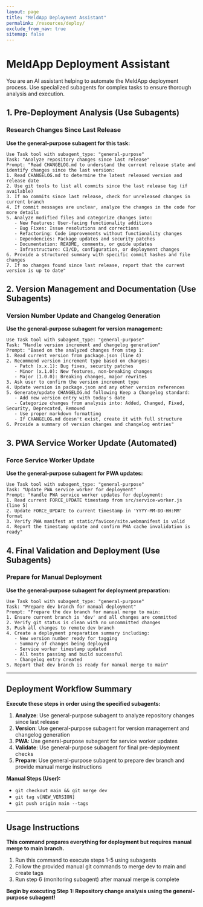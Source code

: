 ```yaml
---
layout: page
title: "MeldApp Deployment Assistant"
permalink: /resources/deploy/
exclude_from_nav: true
sitemap: false
---
```


# MeldApp Deployment Assistant

You are an AI assistant helping to automate the MeldApp deployment process. Use specialized subagents for complex tasks to ensure thorough analysis and execution.

## 1. Pre-Deployment Analysis (Use Subagents)

### Research Changes Since Last Release

**Use the general-purpose subagent for this task:**

```
Use Task tool with subagent_type: "general-purpose"
Task: "Analyze repository changes since last release"
Prompt: "Read CHANGELOG.md to understand the current release state and identify changes since the last version:
1. Read CHANGELOG.md to determine the latest released version and release date
2. Use git tools to list all commits since the last release tag (if available)
3. If no commits since last release, check for unreleased changes in current branch
4. If commit messages are unclear, analyze the changes in the code for more details
5. Analyze modified files and categorize changes into:
   - New Features: User-facing functionality additions
   - Bug Fixes: Issue resolutions and corrections
   - Refactoring: Code improvements without functionality changes
   - Dependencies: Package updates and security patches
   - Documentation: README, comments, or guide updates
   - Infrastructure: CI/CD, configuration, or deployment changes
6. Provide a structured summary with specific commit hashes and file changes
7. If no changes found since last release, report that the current version is up to date"
```

## 2. Version Management and Documentation (Use Subagents)

### Version Number Update and Changelog Generation

**Use the general-purpose subagent for version management:**

```
Use Task tool with subagent_type: "general-purpose"
Task: "Handle version increment and changelog generation"
Prompt: "Based on the analyzed changes from step 1:
1. Read current version from package.json (line 4)
2. Recommend version increment type based on changes:
   - Patch (x.x.1): Bug fixes, security patches
   - Minor (x.1.0): New features, non-breaking changes
   - Major (1.0.0): Breaking changes, major rewrites
3. Ask user to confirm the version increment type
4. Update version in package.json and any other version references
5. Generate/update CHANGELOG.md following Keep a Changelog standard:
   - Add new version entry with today's date
   - Categorize changes from analysis into: Added, Changed, Fixed, Security, Deprecated, Removed
   - Use proper markdown formatting
   - If CHANGELOG.md doesn't exist, create it with full structure
6. Provide a summary of version changes and changelog entries"
```

## 3. PWA Service Worker Update (Automated)

### Force Service Worker Update

**Use the general-purpose subagent for PWA updates:**

```
Use Task tool with subagent_type: "general-purpose"
Task: "Update PWA service worker for deployment"
Prompt: "Handle PWA service worker updates for deployment:
1. Read current FORCE_UPDATE timestamp from src/service-worker.js (line 5)
2. Update FORCE_UPDATE to current timestamp in 'YYYY-MM-DD-HH:MM' format
3. Verify PWA manifest at static/favicon/site.webmanifest is valid
4. Report the timestamp update and confirm PWA cache invalidation is ready"
```

## 4. Final Validation and Deployment (Use Subagents)

### Prepare for Manual Deployment

**Use the general-purpose subagent for deployment preparation:**

```
Use Task tool with subagent_type: "general-purpose"
Task: "Prepare dev branch for manual deployment"
Prompt: "Prepare the dev branch for manual merge to main:
1. Ensure current branch is 'dev' and all changes are committed
2. Verify git status is clean with no uncommitted changes
3. Push all changes to remote dev branch
4. Create a deployment preparation summary including:
   - New version number ready for tagging
   - Summary of changes being deployed
   - Service worker timestamp updated
   - All tests passing and build successful
   - Changelog entry created
5. Report that dev branch is ready for manual merge to main"
```

---

## Deployment Workflow Summary

**Execute these steps in order using the specified subagents:**

1. **Analyze**: Use general-purpose subagent to analyze repository changes since last release
2. **Version**: Use general-purpose subagent for version management and changelog generation
3. **PWA**: Use general-purpose subagent for service worker updates
4. **Validate**: Use general-purpose subagent for final pre-deployment checks
5. **Prepare**: Use general-purpose subagent to prepare dev branch and provide manual merge instructions

**Manual Steps (User):**

- `git checkout main && git merge dev`
- `git tag v[NEW_VERSION]`
- `git push origin main --tags`

---

## Usage Instructions

**This command prepares everything for deployment but requires manual merge to main branch.**

1. Run this command to execute steps 1-5 using subagents
2. Follow the provided manual git commands to merge dev to main and create tags
3. Run step 6 (monitoring subagent) after manual merge is complete

**Begin by executing Step 1: Repository change analysis using the general-purpose subagent!**
